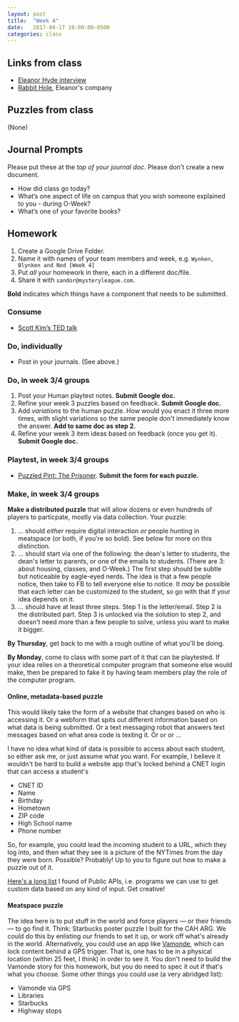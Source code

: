 ```yaml
---
layout: post
title:  "Week 4"
date:   2017-04-17 18:00:00-0500
categories: class
---
```


## Links from class

- [Eleanor Hyde interview](http://biggameswithace.blogspot.com/2014/11/interview-after-death-card-with-eleanor.html?m=1)
- [Rabbit Hole](https://www.facebook.com/downtherabbit/?ref=br_rs), Eleanor's company

## Puzzles from class

(None)

## Journal Prompts

Please put these at the *top of your journal doc*. Please don't create a new document.

- How did class go today?
- What’s one aspect of life on campus that you wish someone explained to you - during O-Week? 
- What’s one of your favorite books?

## Homework

1. Create a Google Drive Folder.
2. Name it with names of your team members and week, e.g. `Wynken, Blynken and Nod [Week 4]`
3. Put _all_ your homework in there, each in a different doc/file.
4. Share it with `sandor@mysteryleague.com`.

 **Bold** indicates which things have a component that needs to be submitted.

### Consume

* [Scott Kim’s TED talk](https://www.ted.com/talks/scott_kim_takes_apart_the_art_of_puzzles)

### Do, individually

* Post in your journals. (See above.)

### Do, in week 3/4 groups

1. Post your Human playtest notes. **Submit Google doc.**
2. Refine your week 3 puzzles based on feedback. **Submit Google doc.**
3. Add *variations* to the human puzzle. How would you enact it three more times, with slight variations so the same people don't immediately know the answer. **Add to same doc as step 2.**
4. Refine your week 3 item ideas based on feedback (once you get it). **Submit Google doc.**

### Playtest, in week 3/4 groups

* [Puzzled Pint: The Prisoner](https://airtable.com/shrQfPcz1HZJSH4BN). **Submit the form for each puzzle.**

### Make, in week 3/4 groups

**Make a distributed puzzle** that will allow dozens or even hundreds of players to particpate, mostly via data collection. Your puzzle:

1. … should _either_ require digital interaction _or_ people hunting in meatspace (or both, if you're so bold). See below for more on this distinction.
2. … should start via one of the following: the dean's letter to students, the dean's letter to parents, or one of the emails to students. (There are 3: about housing, classes, and O-Week.) The first step should be subtle but noticeable by eagle-eyed nerds. The idea is that a few people notice, then take to FB to tell everyone else to notice. It _may_ be possible that each letter can be customized to the student, so go with that if your idea depends on it.
3. … should have at least three steps. Step 1 is the letter/email. Step 2 is the distributed part. Step 3 is unlocked via the solution to step 2, and doesn't need more than a few people to solve, unless you want to make it bigger.

**By Thursday**, get back to me with a rough outline of what you'll be doing.

**By Monday**, come to class with some part of it that can be playtested. If your idea relies on a theoretical computer program that someone else would make, then be prepared to fake it by having team members play the role of the computer program.

#### Online, metadata-based puzzle

This would likely take the form of a website that changes based on who is accessing it. Or a webform that spits out different information based on what data is being submitted. Or a text messaging robot that answers text messages based on what area code is texting it. Or or or …

I have no idea what kind of data is possible to access about each student, so either ask me, or just assume what you want. For example, I believe it wouldn't be hard to build a website app that's locked behind a CNET login that can access a student's

* CNET ID
* Name
* Birthday
* Hometown
* ZIP code
* High School name
* Phone number

So, for example, you could lead the incoming student to a URL, which they log into, and then what they see is a picture of the NYTimes from the day they were born. Possible? Probably! Up to you to figure out how to make a puzzle out of it.

[Here's a long list](https://github.com/toddmotto/public-apis) I found of Public APIs, i.e. programs we can use to get custom data based on any kind of input. Get creative!

#### Meatspace puzzle

The idea here is to put stuff in the world and force players — or their friends — to go find it. Think: Starbucks poster puzzle I built for the CAH ARG. We could do this by enlisting _our_ friends to set it up, or work off what's already in the world. Alternatively, you could use an app like [Vamonde](http://vamonde.com), which can lock content behind a GPS trigger. That is, one has to be in a physical location (within 25 feet, I think) in order to see it. You don't need to build the Vamonde story for this homework, but you do need to spec it out if that's what you choose. Some other things you could use (a very abridged list):

- Vamonde via GPS
- Libraries
- Starbucks
- Highway stops
